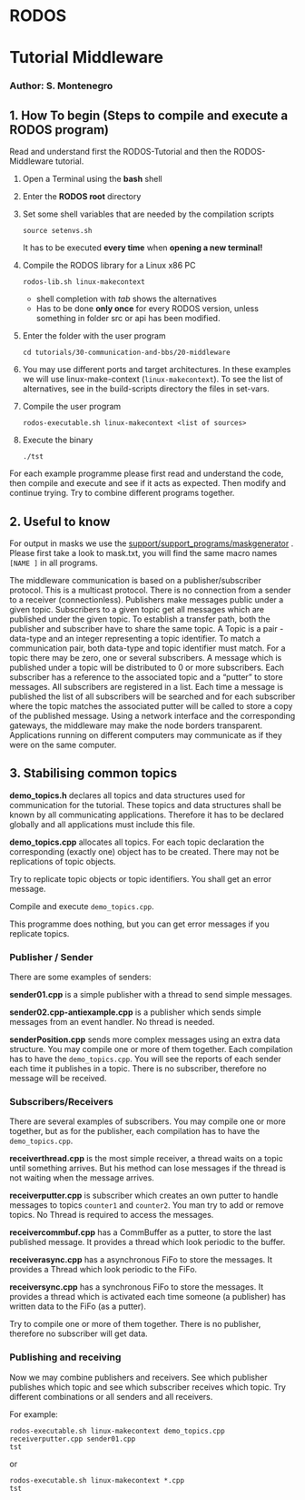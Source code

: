 # RODOS

# Tutorial Middleware

### Author: S. Montenegro

## 1. How To begin (Steps to compile and execute a RODOS program)

Read and understand first the RODOS-Tutorial and then the RODOS-Middleware tutorial.

1. Open a Terminal using the **bash** shell
2. Enter the **RODOS root** directory
3. Set some shell variables that are needed by the compilation scripts

   ```
   source setenvs.sh
   ```

   It has to be executed **every time** when **opening a new terminal!**
4. Compile the RODOS library for a Linux x86 PC

   ```
   rodos-lib.sh linux-makecontext
   ```

    - shell completion with *tab* shows the alternatives
    - Has to be done **only once** for every RODOS version, unless something in folder src or api has been modified.
5. Enter the folder with the user program

   ```
   cd tutorials/30-communication-and-bbs/20-middleware
   ```

6. You may use different ports and target architectures. In these examples we will use
   linux-make-context (`linux-makecontext`). To see the list of alternatives, see in the build-scripts directory the
   files in set-vars.
7. Compile the user program

   ```
   rodos-executable.sh linux-makecontext <list of sources>
   ```

8. Execute the binary

   ```
   ./tst
   ```

For each example programme please first read and understand the code, then compile and execute and see if it acts as
expected. Then modify and continue trying. Try to combine different programs together.

## 2. Useful to know

For output in masks we use the [support/support_programs/maskgenerator](../../../support/support-programs/maskgenerator)
. Please first take a look to mask.txt, you will find the same macro names `[NAME ]` in all programs.

The middleware communication is based on a publisher/subscriber protocol. This is a multicast protocol. There is no
connection from a sender to a receiver (connectionless). Publishers make messages public under a given topic.
Subscribers to a given topic get all messages which are published under the given topic. To establish a transfer path,
both the publisher and subscriber have to share the same topic. A Topic is a pair - data-type and an integer
representing a topic identifier. To match a communication pair, both data-type and topic identifier must match. For a
topic there may be zero, one or several subscribers. A message which is published under a topic will be distributed to 0
or more subscribers. Each subscriber has a reference to the associated topic and a “putter” to store messages. All
subscribers are registered in a list. Each time a message is published the list of all subscribers will be searched and
for each subscriber where the topic matches the associated putter will be called to store a copy of the published
message. Using a network interface and the corresponding gateways, the middleware may make the node borders transparent.
Applications running on different computers may communicate as if they were on the same computer.

## 3. Stabilising common topics

**demo_topics.h** declares all topics and data structures used for communication for the tutorial. These topics and data
structures shall be known by all communicating applications. Therefore it has to be declared globally and all
applications must include this file.

**demo_topics.cpp** allocates all topics. For each topic declaration the corresponding (exactly one) object has to be
created. There may not be replications of topic objects.

Try to replicate topic objects or topic identifiers. You shall get an error message.

Compile and execute `demo_topics.cpp`.

This programme does nothing, but you can get error messages if you replicate topics.

### Publisher / Sender

There are some examples of senders:

**sender01.cpp** is a simple publisher with a thread to send simple messages.

**sender02.cpp-antiexample.cpp** is a publisher which sends simple messages from an event handler. No thread is needed.

**senderPosition.cpp** sends more complex messages using an extra data structure. You may compile one or more of them
together. Each compilation has to have the `demo_topics.cpp`. You will see the reports of each sender each time it
publishes in a topic. There is no subscriber, therefore no message will be received.

### Subscribers/Receivers

There are several examples of subscribers. You may compile one or more together, but as for the publisher, each
compilation has to have the `demo_topics.cpp`.

**receiverthread.cpp** is the most simple receiver, a thread waits on a topic until something arrives. But his method
can lose messages if the thread is not waiting when the message arrives.

**receiverputter.cpp** is subscriber which creates an own putter to handle messages to topics `counter1` and `counter2`.
You man try to add or remove topics. No Thread is required to access the messages.

**receivercommbuf.cpp** has a CommBuffer as a putter, to store the last published message. It provides a thread which
look periodic to the buffer.

**receiverasync.cpp** has a asynchronous FiFo to store the messages. It provides a Thread which look periodic to the
FiFo.

**receiversync.cpp** has a synchronous FiFo to store the messages. It provides a thread which is activated each time
someone (a publisher) has written data to the FiFo (as a putter).

Try to compile one or more of them together. There is no publisher, therefore no subscriber will get data.

### Publishing and receiving

Now we may combine publishers and receivers. See which publisher publishes which topic and see which subscriber receives
which topic. Try different combinations or all senders and all receivers.

For example:

```
rodos-executable.sh linux-makecontext demo_topics.cpp receiverputter.cpp sender01.cpp
tst
```

or

```
rodos-executable.sh linux-makecontext *.cpp
tst
```
